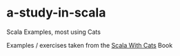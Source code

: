 # a-study-in-scala
Scala Examples, most using Cats 

Examples / exercises taken from the [Scala With Cats](https://underscore.io/books/scala-with-cats/) Book
